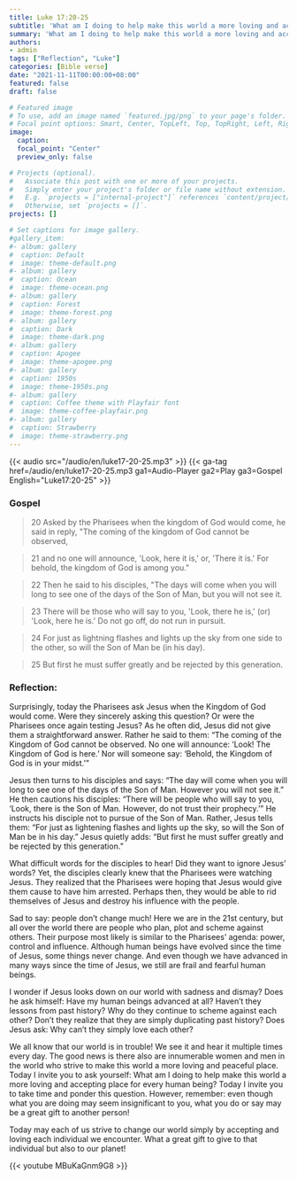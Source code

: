 ```yaml
---
title: Luke 17:20-25
subtitle: 'What am I doing to help make this world a more loving and accepting place for every human being?'
summary: 'What am I doing to help make this world a more loving and accepting place for every human being?'
authors:
- admin
tags: ["Reflection", "Luke"]
categories: [Bible verse]
date: "2021-11-11T00:00:00+08:00"
featured: false
draft: false

# Featured image
# To use, add an image named `featured.jpg/png` to your page's folder.
# Focal point options: Smart, Center, TopLeft, Top, TopRight, Left, Right, BottomLeft, Bottom, BottomRight
image:
  caption:
  focal_point: "Center"
  preview_only: false

# Projects (optional).
#   Associate this post with one or more of your projects.
#   Simply enter your project's folder or file name without extension.
#   E.g. `projects = ["internal-project"]` references `content/project/deep-learning/index.md`.
#   Otherwise, set `projects = []`.
projects: []

# Set captions for image gallery.
#gallery_item:
#- album: gallery
#  caption: Default
#  image: theme-default.png
#- album: gallery
#  caption: Ocean
#  image: theme-ocean.png
#- album: gallery
#  caption: Forest
#  image: theme-forest.png
#- album: gallery
#  caption: Dark
#  image: theme-dark.png
#- album: gallery
#  caption: Apogee
#  image: theme-apogee.png
#- album: gallery
#  caption: 1950s
#  image: theme-1950s.png
#- album: gallery
#  caption: Coffee theme with Playfair font
#  image: theme-coffee-playfair.png
#- album: gallery
#  caption: Strawberry
#  image: theme-strawberry.png
---
```


{{< audio src="/audio/en/luke17-20-25.mp3" >}}
{{< ga-tag href=/audio/en/luke17-20-25.mp3 ga1=Audio-Player ga2=Play ga3=Gospel English="Luke17:20-25" >}}


### Gospel
> 20 Asked by the Pharisees when the kingdom of God would come, he said in reply, "The coming of the kingdom of God cannot be observed,

> 21 and no one will announce, 'Look, here it is,' or, 'There it is.' For behold, the kingdom of God is among you."

> 22 Then he said to his disciples, "The days will come when you will long to see one of the days of the Son of Man, but you will not see it.

> 23 There will be those who will say to you, 'Look, there he is,' (or) 'Look, here he is.' Do not go off, do not run in pursuit.

> 24 For just as lightning flashes and lights up the sky from one side to the other, so will the Son of Man be (in his day).

> 25 But first he must suffer greatly and be rejected by this generation.

### Reflection:
Surprisingly, today the Pharisees ask Jesus when the Kingdom of God would come.  Were they sincerely asking this question?  Or were the Pharisees once again testing Jesus?  As he often did, Jesus did not give them a straightforward answer.  Rather he said to them: “The coming of the Kingdom of God cannot be observed.  No one will announce:  ‘Look!  The Kingdom of God is here.’  Nor will someone say: ‘Behold, the Kingdom of God is in your midst.’”

Jesus then turns to his disciples and says: “The day will come when you will long to see one of the days of the Son of Man.  However you will not see it.”  He then cautions his disciples: “There will be people who will say to you, ‘Look, there is the Son of Man.  However, do not trust their prophecy.’”   He instructs his disciple not to pursue of the Son of Man.  Rather, Jesus tells them: “For just as lightening flashes and lights up the sky, so will the Son of Man be in his day.”  Jesus quietly adds: “But first he must suffer greatly and be rejected by this generation.”

What difficult words for the disciples to hear!  Did they want to ignore Jesus’ words?  Yet, the disciples clearly knew that the Pharisees were watching Jesus.  They realized that the Pharisees were hoping that Jesus would give them cause to have him arrested.  Perhaps then, they would be able to rid themselves of Jesus and destroy his influence with the people.

Sad to say: people don’t change much!  Here we are in the 21st century, but all over the world there are people who plan, plot and scheme against others.  Their purpose most likely is similar to the Pharisees’ agenda: power, control and influence.   Although human beings have evolved since the time of Jesus, some things never change.  And even though we have advanced in many ways since the time of Jesus, we still are frail and fearful human beings.

I wonder if Jesus looks down on our world with sadness and dismay?  Does he ask himself: Have my human beings advanced at all?  Haven’t they lessons from past history?  Why do they continue to scheme against each other?  Don’t they realize that they are simply duplicating past history?  Does Jesus ask: Why can’t they simply love each other?

We all know that our world is in trouble!  We see it and hear it multiple times every day.  The good news is there also are innumerable women and men in the world who strive to make this world a more loving and peaceful place.  Today I invite you to ask yourself:  What am I doing to help make this world a more loving and accepting place for every human being?  Today I invite you to take time and ponder this question.  However, remember: even though what you are doing may seem insignificant to you, what you do or say may be a great gift to another person!

Today may each of us strive to change our world simply by accepting and loving each individual we encounter.  What a great gift to give to that individual but also to our planet!  

{{< youtube MBuKaGnm9G8 >}}
